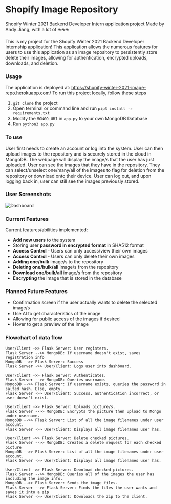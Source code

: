# Shopify Image Repository

Shopify Winter 2021 Backend Developer Intern application project
Made by Andy Jiang, with a lot of ☕️☕️☕️

This is my project for the Shopify Winter 2021 Backend Developer Internship application!
This application allows the numerous features for users to use this application as an image repository to persistently store delete their images, allowing for authentication, encrypted uploads, downloads, and deletion.

### Usage

The application is deployed at: https://shopify-winter-2021-image-repo.herokuapp.com/
To run this project locally, follow these steps
1. `git clone` the project
2. Open terminal or command line and run `pip3 install -r requirements.txt`
3. Modify the `MONGO_URI` in `app.py` to your own MongoDB Database
4. Run `python3 app.py`

### To use

User first needs to create an account or log into the system.
User can then upload images to the repository and is securely stored in the cloud in MongoDB. The webpage will display the image/s that the user has just uploaded.
User can see the images that they have in the repository. They can select/unselect one/many/all of the images to flag for deletion from the repository or download onto their device.
User can log out, and upon logging back in, user can still see the images previously stored.

### User Screenshots
![Dashboard](https://github.com/AndyJiang99/Shopify-Winter-2021-Image-Repo/Images/Dashboard.png)

### Current Features

Current features/abilities implemented:
 - **Add new users** to the system
 - Storing user **password in encrypted format** in SHA512 format
 - **Access Control** - Users can only access/view their own images
 - **Access Control** - Users can only delete their own images
 - **Adding one/bulk** image/s to the repository
 - **Deleting one/bulk/all** image/s from the repository
 - **Download one/bulk/all** image/s from the repository
 - **Encrypting** the image that is stored in the database

### Planned Future Features

 - Confirmation screen if the user actually wants to delete the selected image/s
 - Use AI to get characteristics of the image
 - Allowing for public access of the images if desired
 - Hover to get a preview of the image

### Flowchart of data flow

```
User/Client ->> Flask Server: User registers.
Flask Server -->> MongoDB: If username doesn't exist, saves registration info
MongoDB -->> Flask Server: Success
Flask Server ->> User/Client: Logs user into dashboard.

User/Client ->> Flask Server: Authenticates.
Flask Server -->> MongoDB: Queries username.
MongoDB -->> Flask Server: If username exists, queries the password in salted hash. Else, empty.
Flask Server ->> User/Client: Success, authentication incorrect, or user doesn't exist.

User/Client ->> Flask Server: Uploads picture/s.
Flask Server -->> MongoDB: Encrypts the picture then upload to Mongo under username.
MongoDB -->> Flask Server: List of all the image filenames under user account.
Flask Server ->> User/Client: Displays all image filenames user has.

User/Client ->> Flask Server: Delete checked pictures.
Flask Server -->> MongoDB: Creates a delete request for each checked picture 
MongoDB -->> Flask Server: List of all the image filenames under user account.
Flask Server ->> User/Client: Displays all image filenames user has.

User/Client ->> Flask Server: Download checked pictures.
Flask Server -->> MongoDB: Queries all of the images the user has including the image info.
MongoDB -->> Flask Server: Sends the image files.
Flask Server -->> Flask Server: Finds the files the user wants and saves it into a zip
Flask Server ->> User/Client: Downloads the zip to the client.
```
